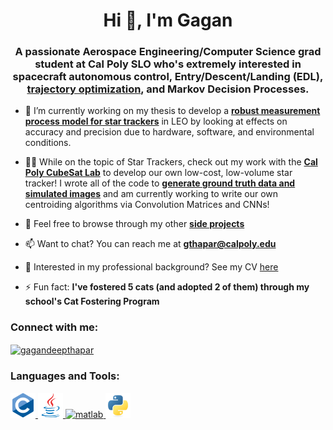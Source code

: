 <h1 align="center">Hi 👋, I'm Gagan</h1>
<h3 align="center">A passionate Aerospace Engineering/Computer Science grad student at Cal Poly SLO who's extremely interested in spacecraft autonomous control, Entry/Descent/Landing (EDL), <a href="https://github.com/gagandeepthapar/pinpointRocketLanding" target="_blank">trajectory optimization</a>, and Markov Decision Processes.</h3>

- 🔭 I’m currently working on my thesis to develop a **[robust measurement process model for star trackers](https://github.com/gagandeepthapar/StarTrackerMPM)** in LEO by looking at effects on accuracy and precision due to hardware, software, and environmental conditions.

- 👨‍💻 While on the topic of Star Trackers, check out my work with the **[Cal Poly CubeSat Lab](https://www.polysat.org/)** to develop our own low-cost, low-volume star tracker! I wrote all of the code to **[generate ground truth data and simulated images](https://github.com/gagandeepthapar/StarTrackerImageGen)** and am currently working to write our own centroiding algorithms via Convolution Matrices and CNNs!

- 💬 Feel free to browse through my other **[side projects](https://github.com/gagandeepthapar?tab=repositories)**

- 📫 Want to chat? You can reach me at **gthapar@calpoly.edu**

- 📄 Interested in my professional background? See my CV [here](https://github.com/gagandeepthapar/gagandeepthapar/blob/main/ThaparGagandeepCV.pdf)

- ⚡ Fun fact: **I've fostered 5 cats (and adopted 2 of them) through my school's Cat Fostering Program**

<h3 align="left">Connect with me:</h3>
<p align="left">
<a href="https://linkedin.com/in/gagandeepthapar" target="blank"><img align="center" src="https://raw.githubusercontent.com/rahuldkjain/github-profile-readme-generator/master/src/images/icons/Social/linked-in-alt.svg" alt="gagandeepthapar" height="30" width="40" /></a>
</p>

<h3 align="left">Languages and Tools:</h3>
<p align="left"> <a href="https://www.cprogramming.com/" target="_blank" rel="noreferrer"> <img src="https://raw.githubusercontent.com/devicons/devicon/master/icons/c/c-original.svg" alt="c" width="40" height="40"/> </a> <a href="https://www.java.com" target="_blank" rel="noreferrer"> <img src="https://raw.githubusercontent.com/devicons/devicon/master/icons/java/java-original.svg" alt="java" width="40" height="40"/> </a> <a href="https://www.mathworks.com/" target="_blank" rel="noreferrer"> <img src="https://upload.wikimedia.org/wikipedia/commons/2/21/Matlab_Logo.png" alt="matlab" width="40" height="40"/> </a> <a href="https://www.python.org" target="_blank" rel="noreferrer"> <img src="https://raw.githubusercontent.com/devicons/devicon/master/icons/python/python-original.svg" alt="python" width="40" height="40"/> </a> </p>
